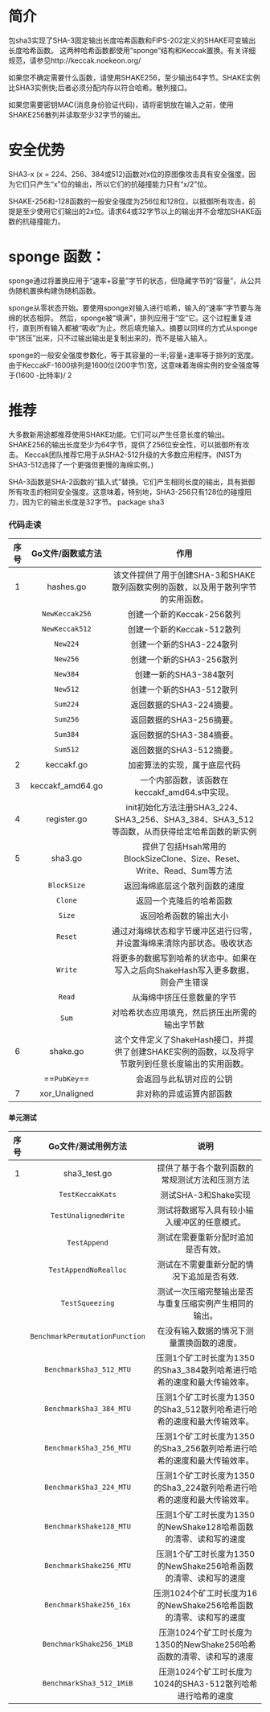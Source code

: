 # 简介
包sha3实现了SHA-3固定输出长度哈希函数和FIPS-202定义的SHAKE可变输出长度哈希函数。
这两种哈希函数都使用“sponge”结构和Keccak置换。有关详细规范，请参见http://keccak.noekeon.org/

如果您不确定需要什么函数，请使用SHAKE256，至少输出64字节。SHAKE实例比SHA3实例快;后者必须分配内存以符合哈希。散列接口。

如果您需要密钥MAC(消息身份验证代码)，请将密钥放在输入之前，使用SHAKE256散列并读取至少32字节的输出。

# 安全优势  
SHA3-x (x = 224、256、384或512)函数对x位的原图像攻击具有安全强度。因为它们只产生“x”位的输出，所以它们的抗碰撞能力只有“x/2”位。

SHAKE-256和-128函数的一般安全强度为256位和128位，以抵御所有攻击，前提是至少使用它们输出的2x位。请求64或32字节以上的输出并不会增加SHAKE函数的抗碰撞能力。

# sponge 函数：
sponge通过将置换应用于“速率+容量”字节的状态，但隐藏字节的“容量”，从公共伪随机置换构建伪随机函数。

sponge从零状态开始。要使用sponge对输入进行哈希，输入的“速率”字节要与海绵的状态相异。
然后，sponge被“填满”，排列应用于“空”它。这个过程重复进行，直到所有输入都被“吸收”为止。然后填充输入。摘要以同样的方式从sponge中“挤压”出来，只不过输出输出是复制出来的，而不是输入输入。

sponge的一般安全强度参数化，等于其容量的一半;容量+速率等于排列的宽度。由于KeccakF-1600排列是1600位(200字节)宽，这意味着海绵实例的安全强度等于(1600 -比特率)/ 2

# 推荐
大多数新用途都推荐使用SHAKE功能。它们可以产生任意长度的输出。SHAKE256的输出长度至少为64字节，提供了256位安全性，可以抵御所有攻击。
Keccak团队推荐它用于从SHA2-512升级的大多数应用程序。(NIST为SHA3-512选择了一个更强但更慢的海绵实例。)

SHA-3函数是SHA-2函数的“插入式”替换。它们产生相同长度的输出，具有抵御所有攻击的相同安全强度。这意味着，特别地，SHA3-256只有128位的碰撞阻力，因为它的输出长度是32字节。
package sha3


### 代码走读
 序号 | Go文件/函数或方法 | 作用 
:---: |:---: | :---:
 1 | hashes.go | 该文件提供了用于创建SHA-3和SHAKE散列函数实例的函数，以及用于散列字节的实用函数。
     &nbsp; | `NewKeccak256` | 创建一个新的Keccak-256散列
     &nbsp; | `NewKeccak512`  | 创建一个新的Keccak-512散列
     &nbsp; | `New224`  | 创建一个新的SHA3-224散列
     &nbsp; | `New256`  | 创建一个新的SHA3-256散列
     &nbsp; | `New384`  | 创建一新的SHA3-384散列
     &nbsp; | `New512`  | 创建一个新的SHA3-512散列
     &nbsp; | `Sum224`  | 返回数据的SHA3-224摘要。
     &nbsp; | `Sum256`  | 返回数据的SHA3-256摘要。
     &nbsp; | `Sum384`  | 返回数据的SHA3-384摘要。
     &nbsp; | `Sum512`  | 返回数据的SHA3-512摘要。
 2 | keccakf.go  | 加密算法的实现，属于底层代码
 3 | keccakf_amd64.go  | 一个内部函数，该函数在keccakf_amd64.s中实现。
 4 | register.go  | init初始化方法注册SHA3_224、SHA3_256、SHA3_384、SHA3_512等函数，从而获得给定哈希函数的新实例
 5 | sha3.go  | 提供了包括Hsah常用的BlockSizeClone、Size、Reset、Write、Read、Sum等方法
     &nbsp; | `BlockSize` | 返回海绵底层这个散列函数的速度
     &nbsp; | `Clone` | 返回一个克隆后的哈希函数
     &nbsp; | `Size` | 返回哈希函数的输出大小
     &nbsp; | `Reset` | 通过对海绵状态和字节缓冲区进行归零，并设置海绵来清除内部状态。吸收状态
     &nbsp; | `Write` |  将更多的数据写到哈希的状态中。如果在写入之后向ShakeHash写入更多数据，则会产生错误
     &nbsp; | `Read` | 从海绵中挤压任意数量的字节
     &nbsp; | `Sum` | 对哈希状态应用填充，然后挤压出所需的输出字节数
 6 | shake.go  | 这个文件定义了ShakeHash接口，并提供了创建SHAKE实例的函数，以及将字节散列到任意长度输出的实用函数。
     &nbsp;| ==`PubKey`== | 会返回与此私钥对应的公钥
 7 | xor_Unaligned  | 非对称的异或运算内部函数


 
#### 单元测试 


序号 | Go文件/测试用例方法 | 说明
:---:| :---: | :---:
 1 | sha3_test.go | 提供了基于各个散列函数的常规测试方法和压测方法
     &nbsp;| `TestKeccakKats` | 测试SHA-3和Shake实现
     &nbsp;| `TestUnalignedWrite` | 测试将数据写入具有较小输入缓冲区的任意模式。
     &nbsp;| `TestAppend` | 测试在需要重新分配时追加是否有效。
     &nbsp;| `TestAppendNoRealloc` | 测试在不需要重新分配的情况下追加是否有效.
     &nbsp;| `TestSqueezing` | 测试一次压缩完整输出是否与重复压缩实例产生相同的输出。
     &nbsp;| `BenchmarkPermutationFunction` | 在没有输入数据的情况下测量置换函数的速度。
     &nbsp;| `BenchmarkSha3_512_MTU` | 压测1个矿工时长度为1350的Sha3_384散列哈希进行哈希的速度和最大传输效率。
     &nbsp;| `BenchmarkSha3_384_MTU` | 压测1个矿工时长度为1350的Sha3_512散列哈希进行哈希的速度和最大传输效率。
     &nbsp;| `BenchmarkSha3_256_MTU` | 压测1个矿工时长度为1350的Sha3_256散列哈希进行哈希的速度和最大传输效率。
     &nbsp;| `BenchmarkSha3_224_MTU` | 压测1个矿工时长度为1350的Sha3_224散列哈希进行哈希的速度和最大传输效率。
     &nbsp;| `BenchmarkShake128_MTU` | 压测1个矿工时长度为1350的NewShake128哈希函数的清零、读和写的速度
     &nbsp;| `BenchmarkShake256_MTU` | 压测1个矿工时长度为1350的NewShake256哈希函数的清零、读和写的速度
     &nbsp;| `BenchmarkShake256_16x` | 压测1024个矿工时长度为16的NewShake256哈希函数的清零、读和写的速度
     &nbsp;| `BenchmarkShake256_1MiB` | 压测1024个矿工时长度为1350的NewShake256哈希函数的清零、读和写的速度
     &nbsp;| `BenchmarkSha3_512_1MiB` | 压测1024个矿工时长度为1024的SHA3-512散列哈希进行哈希的速度
 
     
